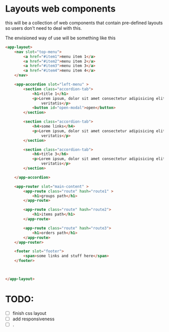 
# Layouts web components

this will be a collection of web components that contain pre-defined layouts so users don't need to deal with this.


The envisioned way of use will be something like this

```html
<app-layout>
    <nav slot="top-menu">
        <a href="#item1">menu item 1</a>
        <a href="#item2">menu item 2</a>
        <a href="#item3">menu item 3</a>
        <a href="#item4">menu item 4</a>
    </nav>

    <app-accordion slot="left-menu" >
        <section class="accordion-tab">
            <h1>title 1</h1>
            <p>Lorem ipsum, dolor sit amet consectetur adipisicing elit. Voluptate accusantium officiis, modi
                veritatis</p>
            <button id="open-modal">open</button>
        </section>

        <section class="accordion-tab">
            <h4>some links</h4>
            <p>Lorem ipsum, dolor sit amet consectetur adipisicing elit. Voluptate accusantium officiis, modi
                veritatis</p>
        </section>

        <section class="accordion-tab">
            <h6>title 3</h6>
            <p>Lorem ipsum, dolor sit amet consectetur adipisicing elit. Voluptate accusantium officiis, modi
                veritatis</p>
        </section>

    </app-accordion>

    <app-router slot="main-content" >          
        <app-route class="route" hash="route1" >
            <h1>groups path</h1>
        </app-route>

        <app-route class="route" hash="route2">
            <h1>items path</h1>
        </app-route>

        <app-route class="route" hash="route3">
            <h1>orders path</h1>
        </app-route>
    </app-router>

    <footer slot="footer">
        <span>some links and stuff here</span>
    </footer>

    

</app-layout>

```


# TODO:

- [ ] finish css layout
- [ ] add responsiveness
- [ ] .